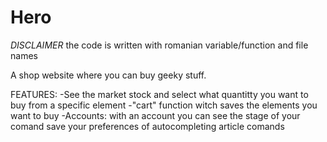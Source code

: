 # Hero

*DISCLAIMER* the code is written with romanian variable/function and file names


A shop website where you can buy geeky stuff.

FEATURES:
  -See the market stock and select what quantitty you want to buy from a specific element
  -"cart" function witch saves the elements you want to buy
  -Accounts: with an account you can see the stage of your comand save your preferences of autocompleting article comands
  
